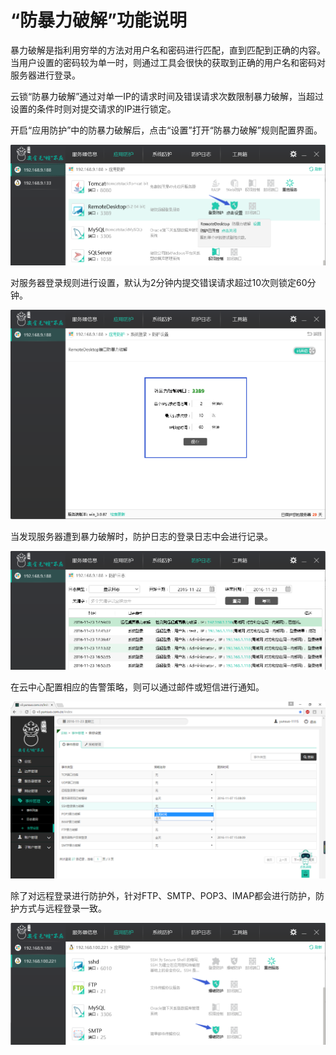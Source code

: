 # “防暴力破解”功能说明

暴力破解是指利用穷举的方法对用户名和密码进行匹配，直到匹配到正确的内容。当用户设置的密码较为单一时，则通过工具会很快的获取到正确的用户名和密码对服务器进行登录。

云锁“防暴力破解”通过对单一IP的请求时间及错误请求次数限制暴力破解，当超过设置的条件时则对提交请求的IP进行锁定。

开启“应用防护”中的防暴力破解后，点击“设置”打开“防暴力破解”规则配置界面。

![](/assets/f1801.png)

对服务器登录规则进行设置，默认为2分钟内提交错误请求超过10次则锁定60分钟。

![](/assets/f1802.png)

当发现服务器遭到暴力破解时，防护日志的登录日志中会进行记录。

![](/assets/f1803.png)

在云中心配置相应的告警策略，则可以通过邮件或短信进行通知。

![](/assets/f1804.png)

除了对远程登录进行防护外，针对FTP、SMTP、POP3、IMAP都会进行防护，防护方式与远程登录一致。

![](/assets/f1805.png)

